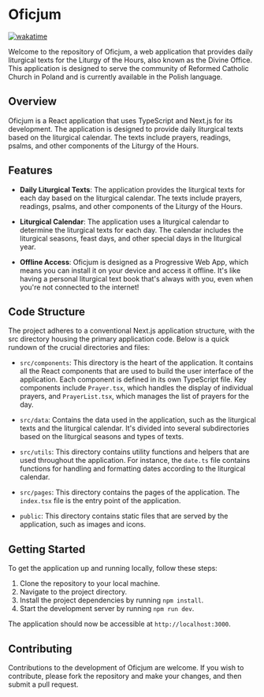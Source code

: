 
# Oficjum

[![wakatime](https://wakatime.com/badge/github/anna-wro/rkk.svg)](https://wakatime.com/badge/github/anna-wro/rkk)

Welcome to the repository of Oficjum, a web application that provides daily liturgical texts for the Liturgy of the Hours, also known as the Divine Office. This application is designed to serve the community of Reformed Catholic Church in Poland and is currently available in the Polish language.

## Overview

Oficjum is a React application that uses TypeScript and Next.js for its development. The application is designed to provide daily liturgical texts based on the liturgical calendar. The texts include prayers, readings, psalms, and other components of the Liturgy of the Hours.

## Features

- **Daily Liturgical Texts**: The application provides the liturgical texts for each day based on the liturgical calendar. The texts include prayers, readings, psalms, and other components of the Liturgy of the Hours.

- **Liturgical Calendar**: The application uses a liturgical calendar to determine the liturgical texts for each day. The calendar includes the liturgical seasons, feast days, and other special days in the liturgical year.
  
- **Offline Access**: Oficjum is designed as a Progressive Web App, which means you can install it on your device and access it offline. It's like having a personal liturgical text book that's always with you, even when you're not connected to the internet!

## Code Structure

The project adheres to a conventional Next.js application structure, with the src directory housing the primary application code. Below is a quick rundown of the crucial directories and files:

- `src/components`: This directory is the heart of the application. It contains all the React components that are used to build the user interface of the application. Each component is defined in its own TypeScript file. Key components include `Prayer.tsx`, which handles the display of individual prayers, and `PrayerList.tsx`, which manages the list of prayers for the day.

- `src/data`: Contains the data used in the application, such as the liturgical texts and the liturgical calendar. It's divided into several subdirectories based on the liturgical seasons and types of texts.

- `src/utils`: This directory contains utility functions and helpers that are used throughout the application. For instance, the `date.ts` file contains functions for handling and formatting dates according to the liturgical calendar.

- `src/pages`: This directory contains the pages of the application. The `index.tsx` file is the entry point of the application.

- `public`: This directory contains static files that are served by the application, such as images and icons.

## Getting Started

To get the application up and running locally, follow these steps:

1. Clone the repository to your local machine.
2. Navigate to the project directory.
3. Install the project dependencies by running `npm install`.
4. Start the development server by running `npm run dev`.

The application should now be accessible at `http://localhost:3000`.

## Contributing

Contributions to the development of Oficjum are welcome. If you wish to contribute, please fork the repository and make your changes, and then submit a pull request.
